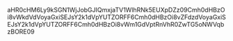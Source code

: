 aHR0cHM6Ly9kSGN1WjJobGJIQmxjaTV1WlhRNk5EUXpDZz09Cmh0dHBzOi8vWkdVdVoyaGxiSEJsY2k1dVpYUTZORFF6Cmh0dHBzOi8vZFdzdVoyaGxiSEJsY2k1dVpYUTZORFF6Cmh0dHBzOi8vWm1GdVptRnVhR0ZwTG5oNWVqbzBORE09
